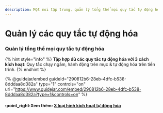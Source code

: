 ```yaml
---
description: Một nơi tập trung, quản lý tổng thể mọi quy tắc tự động hóa
---
```


# Quản lý các quy tắc tự động hóa

### Quản lý tổng thể mọi quy tắc tự động hóa

{% hint style="info" %}
**Tập hợp đủ các quy tắc tự động hóa với 3 cách kích hoạt**: Quy tắc chạy ngầm, hành động trên mục & tự động hóa trên tiến trình.
{% endhint %}



{% @guidejar/embed guideId="290812b6-28eb-4dfc-b538-8dddaa8d382a" type="1" controls="on" url="https://www.guidejar.com/embed/290812b6-28eb-4dfc-b538-8dddaa8d382a?type=1&controls=on" %}

#### :point\_right:Xem thêm: [3 loại hình kích hoạt tự động hóa](https://tailieu.luklak.com/cau-hinh-quan-tri/universal-automation/cau-hinh-automation/trigger-automation#id-3-automation-trigger-type)
